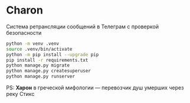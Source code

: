 # Charon

Система ретрансляции сообщений в Телеграм с проверкой безопасности

```bash
python -m venv .venv
source .venv/bin/activate
python -m pip install --upgrade pip
pip install -r requirements.txt
python manage.py migrate
python manage.py createsuperuser
python manage.py runserver
```

PS: **Харон** в греческой мифологии — перевозчик душ умерших через реку Стикс